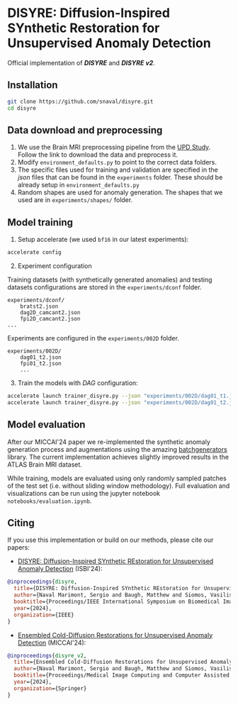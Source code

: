 # DISYRE: Diffusion-Inspired SYnthetic Restoration for Unsupervised Anomaly Detection

Official implementation of _**DISYRE**_ and _**DISYRE v2**_.
## Installation



```bash
git clone https://github.com/snaval/disyre.git
cd disyre
```


## Data download and preprocessing

1) We use the Brain MRI preprocessing pipeline from the [UPD Study](https://github.com/iolag/UPD_study/tree/main). Follow the link to download the data and preprocess it. 
2) Modify `environment_defaults.py` to point to the correct data folders.
3) The specific files used for training and validation are specified in the _json_ files
that can be found in the `experiments` folder. These should be already setup in  `environment_defaults.py`
4) Random shapes are used for anomaly generation. The shapes that we used are in `experiments/shapes/` folder.

## Model training

1) Setup accelerate (we used `bf16` in our latest experiments): 

```bash
accelerate config
```


2) Experiment configuration

Training datasets (with synthetically generated anomalies) and testing datasets configurations are stored in the `experiments/dconf` folder.

```
experiments/dconf/
    bratst2.json
    dag2D_camcant2.json
    fpi2D_camcant2.json
...
```

Experiments are configured in the `experiments/002D` folder.

```
experiments/002D/
    dag01_t2.json
    fpi01_t2.json
    ...
```


3) Train the models with _DAG_ configuration:

```bash
accelerate launch trainer_disyre.py --json "experiments/002D/dag01_t1.json"
accelerate launch trainer_disyre.py --json "experiments/002D/dag01_t2.json"
```

## Model evaluation

After our MICCAI'24 paper we re-implemented the synthetic anomaly generation process and augmentations using the amazing 
[batchgenerators](https://github.com/MIC-DKFZ/batchgenerators) library. 
The current implementation achieves slightly improved results in the ATLAS Brain MRI dataset.

While training, models are evaluated using only randomly sampled patches of the test set (i.e. without sliding window methodology). 
Full evaluation and visualizations can be run using the jupyter notebook `notebooks/evaluation.ipynb`.



## Citing 

If you use this implementation or build on our methods, please cite our papers:

 - [DISYRE: Diffusion-Inspired SYnthetic REstoration for Unsupervised Anomaly Detection](https://arxiv.org/abs/2311.15453) (ISBI'24):
    
```bibtex
@inproceedings{disyre,
  title={DISYRE: Diffusion-Inspired SYnthetic REstoration for Unsupervised Anomaly Detection},
  author={Naval Marimont, Sergio and Baugh, Matthew and Siomos, Vasilis and Tzelepis, Christos and Kainz, Bernhard and Tarroni, Giacomo},
  booktitle={Proceedings/IEEE International Symposium on Biomedical Imaging: from nano to macro. IEEE International Symposium on Biomedical Imaging},
  year={2024},
  organization={IEEE}
}
```

 - [Ensembled Cold-Diffusion Restorations for Unsupervised Anomaly Detection](https://arxiv.org/abs/2407.06635) (MICCAI'24):
    
```bibtex
@inproceedings{disyre_v2,
  title={Ensembled Cold-Diffusion Restorations for Unsupervised Anomaly Detection},
  author={Naval Marimont, Sergio and Baugh, Matthew and Siomos, Vasilis and Tzelepis, Christos and Kainz, Bernhard and Tarroni, Giacomo},
  booktitle={Proceedings/Medical Image Computing and Computer Assisted Intervention (MICCAI)},
  year={2024},
  organization={Springer}
}

```
    